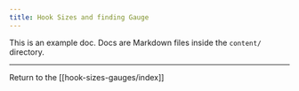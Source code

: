 ```yaml
---
title: Hook Sizes and finding Gauge
---
```

This is an example doc. Docs are Markdown files inside the `content/` directory.

---

Return to the [[hook-sizes-gauges/index]]